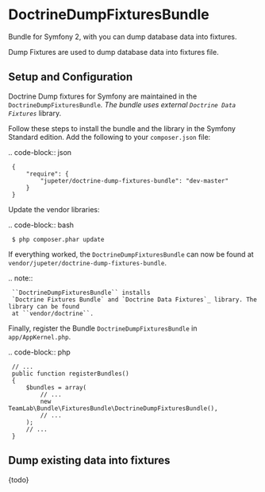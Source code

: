 DoctrineDumpFixturesBundle
==========================

Bundle for Symfony 2, with you can dump database data into fixtures.

Dump Fixtures are used to dump database data into fixtures file.

Setup and Configuration
 -----------------------

 Doctrine Dump fixtures for Symfony are maintained in the `DoctrineDumpFixturesBundle`_.
 The bundle uses external `Doctrine Data Fixtures`_ library.

 Follow these steps to install the bundle and the library in the Symfony
 Standard edition. Add the following to your ``composer.json`` file:

 .. code-block:: json

     {
         "require": {
             "jupeter/doctrine-dump-fixtures-bundle": "dev-master"
         }
     }

 Update the vendor libraries:

 .. code-block:: bash

     $ php composer.phar update

 If everything worked, the ``DoctrineDumpFixturesBundle`` can now be found
 at ``vendor/jupeter/doctrine-dump-fixtures-bundle``.

 .. note::

     ``DoctrineDumpFixturesBundle`` installs
     `Doctrine Fixtures Bundle` and `Doctrine Data Fixtures`_ library. The library can be found
     at ``vendor/doctrine``.

 Finally, register the Bundle ``DoctrineDumpFixturesBundle`` in ``app/AppKernel.php``.

 .. code-block:: php

     // ...
     public function registerBundles()
     {
         $bundles = array(
             // ...
             new TeamLab\Bundle\FixturesBundle\DoctrineDumpFixturesBundle(),
             // ...
         );
         // ...
     }

Dump existing data into fixtures
--------------------------------

{todo}
